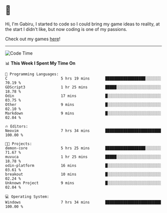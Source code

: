 # 🐀

Hi, I'm Gabiru, I started to code so I could bring my game ideas to reality, at the start I didn't like, but now coding is one of my passions.

Check out my games [here](https://gabiru.art/projetos/)!

---

<!--START_SECTION:waka-->
![Code Time](http://img.shields.io/badge/Code%20Time-432%20hrs%2040%20mins-blue)

📊 **This Week I Spent My Time On** 

```text
💬 Programming Languages: 
C                        5 hrs 19 mins       ██████████████████░░░░░░░   70.19 % 
GDScript3                1 hr 25 mins        █████░░░░░░░░░░░░░░░░░░░░   18.78 % 
Odin                     17 mins             █░░░░░░░░░░░░░░░░░░░░░░░░   03.75 % 
Other                    9 mins              █░░░░░░░░░░░░░░░░░░░░░░░░   02.10 % 
Markdown                 9 mins              █░░░░░░░░░░░░░░░░░░░░░░░░   02.04 % 

🔥 Editors: 
Neovim                   7 hrs 34 mins       █████████████████████████   100.00 % 

🐱‍💻 Projects: 
demon-core               5 hrs 25 mins       ██████████████████░░░░░░░   71.67 % 
muvuca                   1 hr 25 mins        █████░░░░░░░░░░░░░░░░░░░░   18.78 % 
odin-platform            16 mins             █░░░░░░░░░░░░░░░░░░░░░░░░   03.61 % 
breakout                 10 mins             █░░░░░░░░░░░░░░░░░░░░░░░░   02.24 % 
Unknown Project          9 mins              █░░░░░░░░░░░░░░░░░░░░░░░░   02.04 % 

💻 Operating System: 
Windows                  7 hrs 34 mins       █████████████████████████   100.00 % 
```


<!--END_SECTION:waka-->
